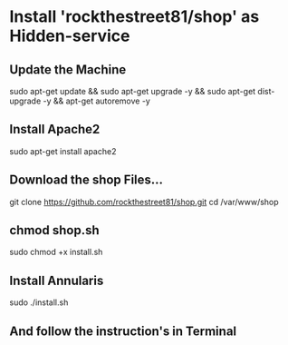 # Install 'rockthestreet81/shop' as Hidden-service

## Update the Machine
sudo apt-get update && sudo apt-get upgrade -y && sudo apt-get dist-upgrade -y && apt-get autoremove -y 

## Install Apache2
sudo apt-get install apache2

## Download the shop Files...
git clone https://github.com/rockthestreet81/shop.git
cd /var/www/shop

## chmod shop.sh
sudo chmod +x install.sh

## Install Annularis
sudo ./install.sh

## And follow the instruction's in Terminal
